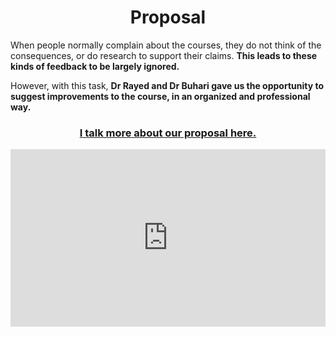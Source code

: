 <center><h1>Proposal</h1></center>

When people normally complain about the courses, they do not think of the consequences, or do research to support their claims. **This leads to these kinds of feedback to be largely ignored.**

However, with this task, **Dr Rayed and Dr Buhari gave us the opportunity to suggest improvements to the course, in an organized and professional way.**

<center>

### [I talk more about our proposal here.](http://localhost:3000/proposal/ours)

</center>

<div style="position:relative;padding-bottom:56.25%;">
<iframe  style="width:100%;height:100%;position:absolute;left:0px;top:0px;" width="100%" height="100%" src="https://www.youtube.com/embed/1lalKs9CZtw" frameborder="0" allow="accelerometer; autoplay; clipboard-write; encrypted-media; gyroscope; picture-in-picture" allowfullscreen></iframe>
</div>

<br>

